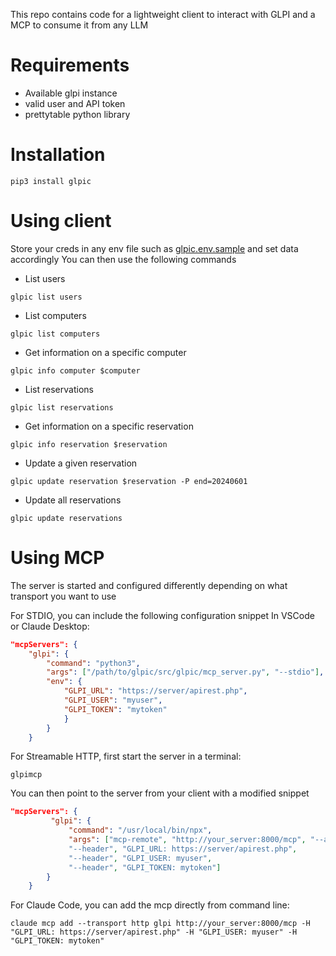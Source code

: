 This repo contains code for a lightweight client to interact with GLPI and a MCP to consume it from any LLM

# Requirements

- Available glpi instance
- valid user and API token
- prettytable python library

# Installation

```
pip3 install glpic
```

# Using client

Store your creds in any env file such as [glpic.env.sample](glpic.env.sample) and set data accordingly
You can then use the following commands

- List users

```
glpic list users
```

- List computers

```
glpic list computers
```

- Get information on a specific computer

```
glpic info computer $computer
```

- List reservations

```
glpic list reservations
```

- Get information on a specific reservation

```
glpic info reservation $reservation
```

- Update a given reservation

```
glpic update reservation $reservation -P end=20240601
```

- Update all reservations

```
glpic update reservations
```

# Using MCP

The server is started and configured differently depending on what transport you want to use

For STDIO, you can include the following configuration snippet In VSCode or Claude Desktop:

```json
"mcpServers": {
    "glpi": {
        "command": "python3",
        "args": ["/path/to/glpic/src/glpic/mcp_server.py", "--stdio"],
        "env": {
            "GLPI_URL": "https://server/apirest.php",
            "GLPI_USER": "myuser",
            "GLPI_TOKEN": "mytoken"
            }
        }
    }
```

For Streamable HTTP, first start the server in a terminal:

```
glpimcp
```

You can then point to the server from your client with a modified snippet

```json
"mcpServers": {
         "glpi": {
             "command": "/usr/local/bin/npx",
             "args": ["mcp-remote", "http://your_server:8000/mcp", "--allow-http",
             "--header", "GLPI_URL: https://server/apirest.php",
             "--header", "GLPI_USER: myuser",
             "--header", "GLPI_TOKEN: mytoken"]
        }
    }
```

For Claude Code, you can add the mcp directly from command line:

```
claude mcp add --transport http glpi http://your_server:8000/mcp -H "GLPI_URL: https://server/apirest.php" -H "GLPI_USER: myuser" -H "GLPI_TOKEN: mytoken"
```
